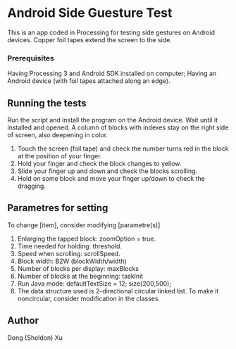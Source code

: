 # Android Side Guesture Test
This is an app coded in Processing for testing side gestures on Android devices. Copper foil tapes extend the screen to the side.

### Prerequisites

Having Processing 3 and Android SDK installed on computer; Having an Android device (with foil tapes attached along an edge).

## Running the tests

Run the script and install the program on the Android device. Wait until it installed and opened.
A column of blocks with indexes stay on the right side of screen, also deepening in color. 
1. Touch the screen (foil tape) and check the number turns red in the block at the position of your finger.
2. Hold your finger and check the block changes to yellow.
3. Slide your finger up and down and check the blocks scrolling.
4. Hold on some block and move your finger up/down to check the dragging.

## Parametres for setting

To change [item], consider modifying [parametre(s)]
1. Enlarging the tapped block: zoomOption = true.
2. Time needed for holding: threshold.
3. Speed when scrolling: scrollSpeed.
4. Block width: B2W (blockWidth/width)
5. Number of blocks per display: maxBlocks
6. Number of blocks at the beginning: taskInit
7. Run Java mode: defaultTextSize = 12; size(200,500);
8. The data structure used is 2-directional circular linked list. To make it noncircular, consider modification in the classes.


## Author

Dong (Sheldon) Xu

